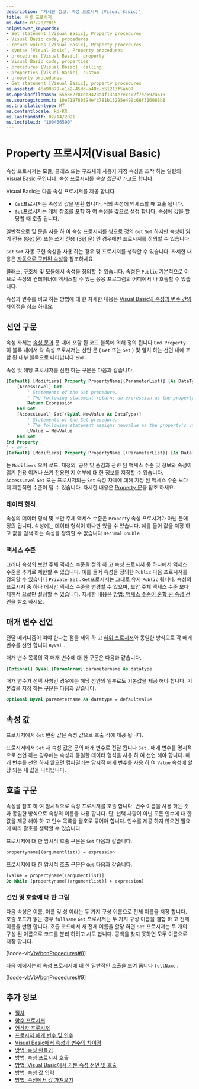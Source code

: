 ```yaml
---
description: '자세한 정보: 속성 프로시저 (Visual Basic)'
title: 속성 프로시저
ms.date: 07/20/2015
helpviewer_keywords:
- Set statement [Visual Basic], Property procedures
- Visual Basic code, procedures
- return values [Visual Basic], Property procedures
- syntax [Visual Basic], Property procedures
- procedures [Visual Basic], property
- Visual Basic code, properties
- procedures [Visual Basic], calling
- properties [Visual Basic], custom
- property procedures
- Get statement [Visual Basic], property procedures
ms.assetid: 46a98379-e1a2-45dd-a48c-b51213f5ab07
ms.openlocfilehash: 55588278cdb8423a4f13a4e7ecc02f7ea692a618
ms.sourcegitcommit: 10e719780594efc781b15295e499c66f316068b8
ms.translationtype: MT
ms.contentlocale: ko-KR
ms.lasthandoff: 02/14/2021
ms.locfileid: "100466590"
---
```

# <a name="property-procedures-visual-basic"></a>Property 프로시저(Visual Basic)

속성 프로시저는 모듈, 클래스 또는 구조체의 사용자 지정 속성을 조작 하는 일련의 Visual Basic 문입니다. 속성 프로시저를 *속성 접근자* 라고도 합니다.

Visual Basic는 다음 속성 프로시저를 제공 합니다.

- `Get`프로시저는 속성의 값을 반환 합니다. 식의 속성에 액세스할 때 호출 됩니다.
- `Set`프로시저는 개체 참조를 포함 하 여 속성을 값으로 설정 합니다. 속성에 값을 할당할 때 호출 됩니다.

일반적으로 및 문을 사용 하 여 속성 프로시저를 쌍으로 정의 `Get` `Set` 하지만 속성이 읽기 전용 ([Get 문](../../../language-reference/statements/get-statement.md)) 또는 쓰기 전용 ([Set 문](../../../language-reference/statements/set-statement.md)) 인 경우에만 프로시저를 정의할 수 있습니다.

`Get` `Set` 자동 구현 속성을 사용 하는 경우 및 프로시저를 생략할 수 있습니다. 자세한 내용은 [자동으로 구현된 속성](./auto-implemented-properties.md)을 참조하세요.

클래스, 구조체 및 모듈에서 속성을 정의할 수 있습니다. 속성은 `Public` 기본적으로 이므로 속성의 컨테이너에 액세스할 수 있는 응용 프로그램의 어디에서 나 호출할 수 있습니다.

속성과 변수를 비교 하는 방법에 대 한 자세한 내용은 [Visual Basic의 속성과 변수 간의 차이점](differences-between-properties-and-variables.md)을 참조 하세요.

## <a name="declaration-syntax"></a>선언 구문

속성 자체는 [속성 문과](../../../language-reference/statements/property-statement.md) 문 내에 포함 된 코드 블록에 의해 정의 됩니다 `End Property` . 이 블록 내에서 각 속성 프로시저는 선언 문 ( `Get` 또는 `Set` ) 및 일치 하는 선언 내에 포함 된 내부 블록으로 나타납니다 `End` .

속성 및 해당 프로시저를 선언 하는 구문은 다음과 같습니다.

```vb
[Default] [Modifiers] Property PropertyName[(ParameterList)] [As DataType]
    [AccessLevel] Get
        ' Statements of the Get procedure.
        ' The following statement returns an expression as the property's value.
        Return Expression
    End Get
    [AccessLevel] Set[(ByVal NewValue As DataType)]
        ' Statements of the Set procedure.
        ' The following statement assigns newvalue as the property's value.
        LValue = NewValue
    End Set
End Property
' - or -
[Default] [Modifiers] Property PropertyName [(ParameterList)] [As DataType]
```

는 `Modifiers` 오버 로드, 재정의, 공유 및 숨김과 관련 된 액세스 수준 및 정보와 속성이 읽기 전용 이거나 쓰기 전용인 지 여부에 대 한 정보를 지정할 수 있습니다. `AccessLevel` `Get` 또는 프로시저의는 `Set` 속성 자체에 대해 지정 된 액세스 수준 보다 더 제한적인 수준이 될 수 있습니다. 자세한 내용은 [Property 문](../../../language-reference/statements/property-statement.md)을 참조 하세요.

### <a name="data-type"></a>데이터 형식

속성의 데이터 형식 및 보안 주체 액세스 수준은 `Property` 속성 프로시저가 아닌 문에 정의 됩니다. 속성에는 데이터 형식이 하나만 있을 수 있습니다. 예를 들어 값을 저장 하 고 값을 검색 하는 속성을 정의할 수 없습니다 `Decimal` `Double` .

### <a name="access-level"></a>액세스 수준

그러나 속성의 보안 주체 액세스 수준을 정의 하 고 속성 프로시저 중 하나에서 액세스 수준을 추가로 제한할 수 있습니다. 예를 들어 속성을 정의한 `Public` 다음 프로시저를 정의할 수 있습니다 `Private Set` . `Get`프로시저는 그대로 유지 `Public` 됩니다. 속성의 프로시저 중 하나 에서만 액세스 수준을 변경할 수 있으며, 보안 주체 액세스 수준 보다 제한적 으로만 설정할 수 있습니다. 자세한 내용은 [방법: 액세스 수준이 혼합 된 속성 선언](how-to-declare-a-property-with-mixed-access-levels.md)을 참조 하세요.

## <a name="parameter-declaration"></a>매개 변수 선언

전달 메커니즘이 여야 한다는 점을 제외 하 고 [하위 프로시저](sub-procedures.md)와 동일한 방식으로 각 매개 변수를 선언 합니다 `ByVal` .

매개 변수 목록의 각 매개 변수에 대 한 구문은 다음과 같습니다.

```vb
[Optional] ByVal [ParamArray] parametername As datatype
```

매개 변수가 선택 사항인 경우에는 해당 선언의 일부로도 기본값을 제공 해야 합니다. 기본값을 지정 하는 구문은 다음과 같습니다.

```vb
Optional ByVal parametername As datatype = defaultvalue
```

## <a name="property-value"></a>속성 값

프로시저에서 `Get` 반환 값은 속성 값으로 호출 식에 제공 됩니다.

프로시저에서 `Set` 새 속성 값은 문의 매개 변수로 전달 됩니다 `Set` . 매개 변수를 명시적으로 선언 하는 경우에는 속성과 동일한 데이터 형식을 사용 하 여 선언 해야 합니다. 매개 변수를 선언 하지 않으면 컴파일러는 암시적 매개 변수를 사용 하 여 `Value` 속성에 할당 되는 새 값을 나타냅니다.

## <a name="calling-syntax"></a>호출 구문

속성을 참조 하 여 암시적으로 속성 프로시저를 호출 합니다. 변수 이름을 사용 하는 것과 동일한 방식으로 속성의 이름을 사용 합니다. 단, 선택 사항이 아닌 모든 인수에 대 한 값을 제공 해야 하 고 인수 목록을 괄호로 묶어야 합니다. 인수를 제공 하지 않으면 필요에 따라 괄호를 생략할 수 있습니다.

프로시저에 대 한 암시적 호출 구문은 `Set` 다음과 같습니다.

```vb
propertyname[(argumentlist)] = expression
```

프로시저에 대 한 암시적 호출 구문은 `Get` 다음과 같습니다.

```vb
lvalue = propertyname[(argumentlist)]
Do While (propertyname[(argumentlist)] > expression)
```

### <a name="illustration-of-declaration-and-call"></a>선언 및 호출에 대 한 그림

다음 속성은 이름, 이름 및 성 이라는 두 가지 구성 이름으로 전체 이름을 저장 합니다. 호출 코드가 읽는 경우 `fullName` `Get` 프로시저는 두 가지 구성 이름을 결합 하 고 전체 이름을 반환 합니다. 호출 코드에서 새 전체 이름을 할당 하면 `Set` 프로시저는 두 개의 구성 된 이름으로 코드를 분리 하려고 시도 합니다. 공백을 찾지 못하면 모두 이름으로 저장 합니다.

[!code-vb[VbVbcnProcedures#8](~/samples/snippets/visualbasic/VS_Snippets_VBCSharp/VbVbcnProcedures/VB/Class1.vb#8)]

다음 예에서는의 속성 프로시저에 대 한 일반적인 호출을 보여 줍니다 `fullName` .

[!code-vb[VbVbcnProcedures#9](~/samples/snippets/visualbasic/VS_Snippets_VBCSharp/VbVbcnProcedures/VB/Class1.vb#9)]

## <a name="see-also"></a>추가 정보

- [절차](index.md)
- [함수 프로시저](function-procedures.md)
- [연산자 프로시저](operator-procedures.md)
- [프로시저 매개 변수 및 인수](procedure-parameters-and-arguments.md)
- [Visual Basic에서 속성과 변수의 차이점](differences-between-properties-and-variables.md)
- [방법: 속성 만들기](how-to-create-a-property.md)
- [방법: 속성 프로시저 호출](how-to-call-a-property-procedure.md)
- [방법: Visual Basic에서 기본 속성 선언 및 호출](how-to-declare-and-call-a-default-property.md)
- [방법: 속성 값 입력](how-to-put-a-value-in-a-property.md)
- [방법: 속성에서 값 가져오기](how-to-get-a-value-from-a-property.md)

